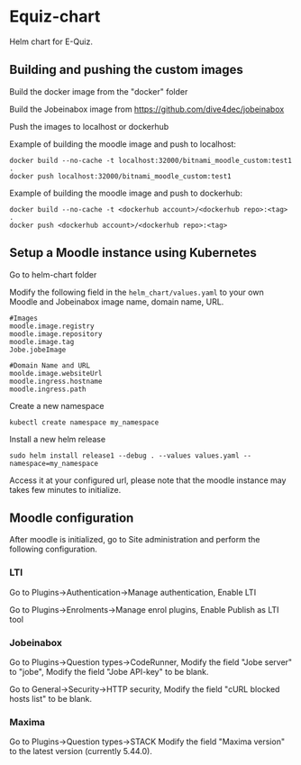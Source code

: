 # Equiz-chart
Helm chart for E-Quiz.

## Building and pushing the custom images

Build the docker image from the "docker" folder<br />

Build the Jobeinabox image from https://github.com/dive4dec/jobeinabox<br />

Push the images to localhost or dockerhub<br />

Example of building the moodle image and push to localhost:
```
docker build --no-cache -t localhost:32000/bitnami_moodle_custom:test1 .
docker push localhost:32000/bitnami_moodle_custom:test1
```

Example of building the moodle image and push to dockerhub:
```
docker build --no-cache -t <dockerhub account>/<dockerhub repo>:<tag> .
docker push <dockerhub account>/<dockerhub repo>:<tag>
```

## Setup a Moodle instance using Kubernetes

Go to helm-chart folder

Modify the following field in the `helm_chart/values.yaml` to your own Moodle and Jobeinabox image name, domain name, URL.
```
#Images
moodle.image.registry
moodle.image.repository
moodle.image.tag
Jobe.jobeImage

#Domain Name and URL
moolde.image.websiteUrl
moodle.ingress.hostname
moodle.ingress.path
```

Create a new namespace
```
kubectl create namespace my_namespace
```
Install a new helm release
```
sudo helm install release1 --debug . --values values.yaml --namespace=my_namespace
```
Access it at your configured url, please note that the moodle instance may takes few minutes to initialize.

## Moodle configuration

After moodle is initialized, go to Site administration and perform the following configuration.

### LTI
Go to Plugins->Authentication->Manage authentication, Enable LTI

Go to Plugins->Enrolments->Manage enrol plugins, Enable Publish as LTI tool


### Jobeinabox
Go to Plugins->Question types->CodeRunner,
Modify the field "Jobe server" to "jobe",
Modify the field "Jobe API-key" to be blank.

Go to General->Security->HTTP security,
Modify the field "cURL blocked hosts list" to be blank.

### Maxima
Go to Plugins->Question types->STACK
Modify the field "Maxima version" to the latest version (currently 5.44.0).


















